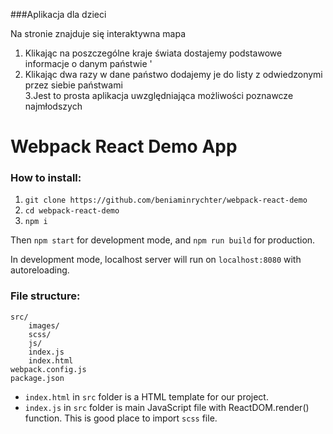 ###Aplikacja dla dzieci 

Na stronie znajduje się interaktywna mapa 
1. Klikając na poszczególne kraje świata dostajemy  podstawowe informacje  o danym państwie '
2. Klikając dwa razy w dane państwo dodajemy je do listy z odwiedzonymi przez siebie państwami  
3.Jest to prosta aplikacja uwzględniająca możliwości poznawcze najmłodszych

















# Webpack React Demo App

### How to install:
1. `git clone https://github.com/beniaminrychter/webpack-react-demo`
2. `cd webpack-react-demo`
3. `npm i`

Then `npm start` for development mode, and `npm run build` for production.

In development mode, localhost server will run on `localhost:8080` with autoreloading.


### File structure:
```
src/
    images/
    scss/
    js/
    index.js
    index.html
webpack.config.js
package.json
```

- `index.html` in `src` folder is a HTML template for our project.
- `index.js` in `src` folder is main JavaScript file with ReactDOM.render() function. This is good place to import `scss` file.
